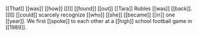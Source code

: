 [[That]] [[was]] [[how]] [[I]] [[found]] [[out]] [[Tara]] Robles [[was]] [[back]]. [[I]] [[could]] scarcely recognize [[who]] [[she]] [[became]] [[in]] one [[year]]. We first [[spoke]] to each other at a [[high]] school football game in [[1989]]. 
